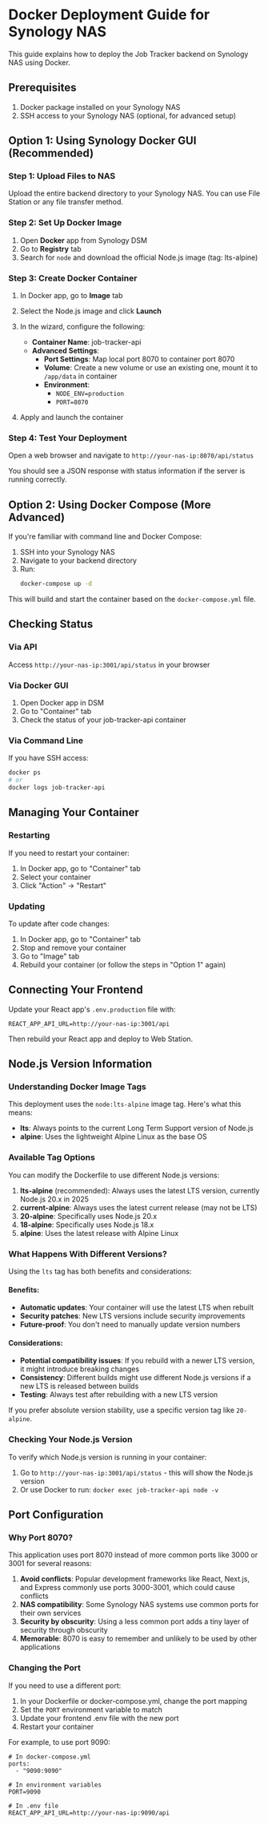 # Docker Deployment Guide for Synology NAS

This guide explains how to deploy the Job Tracker backend on Synology NAS using Docker.

## Prerequisites

1. Docker package installed on your Synology NAS
2. SSH access to your Synology NAS (optional, for advanced setup)

## Option 1: Using Synology Docker GUI (Recommended)

### Step 1: Upload Files to NAS

Upload the entire backend directory to your Synology NAS. You can use File Station or any file transfer method.

### Step 2: Set Up Docker Image

1. Open **Docker** app from Synology DSM
2. Go to **Registry** tab
3. Search for `node` and download the official Node.js image (tag: lts-alpine)

### Step 3: Create Docker Container

1. In Docker app, go to **Image** tab
2. Select the Node.js image and click **Launch**
3. In the wizard, configure the following:
   - **Container Name**: job-tracker-api
   - **Advanced Settings**:
     - **Port Settings**: Map local port 8070 to container port 8070
     - **Volume**: Create a new volume or use an existing one, mount it to `/app/data` in container
     - **Environment**:
       - `NODE_ENV=production`
       - `PORT=8070`

4. Apply and launch the container

### Step 4: Test Your Deployment

Open a web browser and navigate to `http://your-nas-ip:8070/api/status`

You should see a JSON response with status information if the server is running correctly.

## Option 2: Using Docker Compose (More Advanced)

If you're familiar with command line and Docker Compose:

1. SSH into your Synology NAS
2. Navigate to your backend directory
3. Run:
   ```bash
   docker-compose up -d
   ```

This will build and start the container based on the `docker-compose.yml` file.

## Checking Status

### Via API

Access `http://your-nas-ip:3001/api/status` in your browser

### Via Docker GUI

1. Open Docker app in DSM
2. Go to "Container" tab
3. Check the status of your job-tracker-api container

### Via Command Line

If you have SSH access:
```bash
docker ps
# or 
docker logs job-tracker-api
```

## Managing Your Container

### Restarting

If you need to restart your container:
1. In Docker app, go to "Container" tab
2. Select your container
3. Click "Action" → "Restart"

### Updating

To update after code changes:
1. In Docker app, go to "Container" tab
2. Stop and remove your container
3. Go to "Image" tab
4. Rebuild your container (or follow the steps in "Option 1" again)

## Connecting Your Frontend

Update your React app's `.env.production` file with:
```
REACT_APP_API_URL=http://your-nas-ip:3001/api
```

Then rebuild your React app and deploy to Web Station.

## Node.js Version Information

### Understanding Docker Image Tags

This deployment uses the `node:lts-alpine` image tag. Here's what this means:

- **lts**: Always points to the current Long Term Support version of Node.js
- **alpine**: Uses the lightweight Alpine Linux as the base OS

### Available Tag Options

You can modify the Dockerfile to use different Node.js versions:

1. **lts-alpine** (recommended): Always uses the latest LTS version, currently Node.js 20.x in 2025
2. **current-alpine**: Always uses the latest current release (may not be LTS)
3. **20-alpine**: Specifically uses Node.js 20.x
4. **18-alpine**: Specifically uses Node.js 18.x
5. **alpine**: Uses the latest release with Alpine Linux

### What Happens With Different Versions?

Using the `lts` tag has both benefits and considerations:

#### Benefits:
- **Automatic updates**: Your container will use the latest LTS when rebuilt
- **Security patches**: New LTS versions include security improvements
- **Future-proof**: You don't need to manually update version numbers

#### Considerations:
- **Potential compatibility issues**: If you rebuild with a newer LTS version, it might introduce breaking changes
- **Consistency**: Different builds might use different Node.js versions if a new LTS is released between builds
- **Testing**: Always test after rebuilding with a new LTS version

If you prefer absolute version stability, use a specific version tag like `20-alpine`.

### Checking Your Node.js Version

To verify which Node.js version is running in your container:

1. Go to `http://your-nas-ip:3001/api/status` - this will show the Node.js version
2. Or use Docker to run: `docker exec job-tracker-api node -v`

## Port Configuration

### Why Port 8070?

This application uses port 8070 instead of more common ports like 3000 or 3001 for several reasons:

1. **Avoid conflicts**: Popular development frameworks like React, Next.js, and Express commonly use ports 3000-3001, which could cause conflicts
2. **NAS compatibility**: Some Synology NAS systems use common ports for their own services
3. **Security by obscurity**: Using a less common port adds a tiny layer of security through obscurity
4. **Memorable**: 8070 is easy to remember and unlikely to be used by other applications

### Changing the Port

If you need to use a different port:

1. In your Dockerfile or docker-compose.yml, change the port mapping
2. Set the `PORT` environment variable to match
3. Update your frontend .env file with the new port
4. Restart your container

For example, to use port 9090:
```
# In docker-compose.yml
ports:
  - "9090:9090"

# In environment variables
PORT=9090

# In .env file
REACT_APP_API_URL=http://your-nas-ip:9090/api
```
